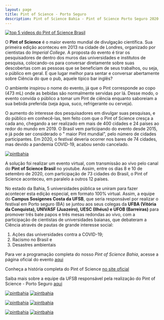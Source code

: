 ```yaml
---
layout: page
title: Pint of Science - Porto Seguro
description: Pint of Science Bahia - Pint of Science Porto Seguro 2020 coordenador professor doutor Francisco de Assis Nascimento Junior
---
```


[![top 5 videos do Pint of Science Brasil][rankingtop5]][link_canal_pint]


O **Pint of Science** é o maior evento mundial de divulgação científica. Sua primeira edição aconteceu em 2013 na cidade de Londres, organizado por cientistas do _Imperial College_. A proposta do evento é tirar os pesquisadores de dentro dos muros das universidades e institutos de pesquisa, colocando-os para conversar diretamente sobre suas descobertas com as pessoas que se beneficiam de seus trabalhos, ou seja, o público em geral. E que lugar melhor para sentar e conversar abertamente sobre Ciência do que o pub, aquele típico bar inglês?  

O ambiente inspirou o nome do evento, já que o Pint corresponde ao copo  (473 mL) onde as bebidas são normalmente servidas por lá. Desse modo, o evento convida o público a tomar um Pint de ciência enquanto saboreiam a sua bebida preferida (seja água, suco, refrigerante ou cerveja).  

O aumento do interesse dos pesquisadores em divulgar suas pesquisas, e do público em conhecê-las, tem feito com que o Pint of Science cresça a cada ano, chegando a ser realizado em mais de 400 cidades e 24 países ao redor do mundo em 2019. O Brasil vem participando do evento desde 2015, e já pode ser considerado o " maior Pint mundial", pelo número de cidades participantes. Em 2020, o festival deveria ocorrer nos bares de 74 cidades, mas devido a pandemia COVID-19, acabou sendo cancelado.  

[![pintbahia][pba]][link_canal_pint]


A solução foi realizar um evento virtual, com transmissão ao vivo pelo canal do **Pint of Science Brasil** no youtube. Assim,  entre os dias 8 e 10 de setembro de 2020,  com participação de 73 cidades do Brasil, o Pint of Science aconteceu, em paralelo a outros 12 países.

No estado da Bahia, 5 universidades pública se uniram para fazer acontecer esta edição especial, em formato 100% virtual. Assim, a equipe do **Campus Sosígenes Costa da UFSB**, que seria responsável por realizar o festival em Porto seguro (BA) se juntou aos seus colegas da **UFBA (Vitória da Conquista), UNIVASF (Juazeiro), UESC (Ilhéus) e UFOB (Barreiras)** para promover três bate papos e três mesas redondas ao vivo, com a participação de cientistas de universidades baianas, que debateram a Ciência através de pautas de grande interesse social:  

1) Ações das universidades contra a COVID-19;  
2) Racismo no Brasil e  
3) Desastres ambientais  

Para ver a programação completa do nosso _Pint of Science Bahia_, acesse a página oficial do evento [aqui](https://pintofscience.com.br/events/porto-seguro)

Conheça a história completa do Pint of Science [no site oficial](https://pintofscience.com.br/historia/)

Saiba mais sobre a equipe da UFSB responsável pela realização do Pint of Science - Porto Seguro [aqui](https://pintofscience.com.br/equipe/Porto%20Seguro)

[![pintbahia][pre01]][link_canal_pint] [![pintbahia][mesa01]][link_canal_pint]

[![pintbahia][pre02]][link_canal_pint] [![pintbahia][mesa02]][link_canal_pint]

[![pintbahia][pre03]][link_canal_pint] [![pintbahia][mesa03]][link_canal_pint]


[rankingtop5]: https://itxesco.github.io/assets/figuras/pintofscience/rankingtop5.jpeg  
[link_canal_pint]: https://www.youtube.com/channel/UCEq25HBY940kEE497ob83Pw "vídeos mais assistidos no Pint of Science Brasil - Bahia em 5 lugar"  
[pba]: https://itxesco.github.io/assets/figuras/pintofscience/pintbahia.jpeg "divulgação do Pint of Science BAHIA"  
[pre01]:https://itxesco.github.io/assets/figuras/pintofscience/pint_0809_pre.jpeg "pré-evento do primeiro dia"  
[mesa01]: https://itxesco.github.io/assets/figuras/pintofscience/pint_0809_principal.jpeg "mesa principal - primeiro dia"  
[pre02]: https://itxesco.github.io/assets/figuras/pintofscience/pint_0909_pre.jpeg "pré-evento do segundo dia"  
[mesa02]: https://itxesco.github.io/assets/figuras/pintofscience/pint_0909_principal.jpeg "mesa principal - segundo dia"  
[pre03]: https://itxesco.github.io/assets/figuras/pintofscience/pint_1009_pre.jpeg "pré-evento do terceiro dia"  
[mesa03]: https://itxesco.github.io/assets/figuras/pintofscience/pint_1009_principal.jpeg "mesa principal - terceiro dia"  
